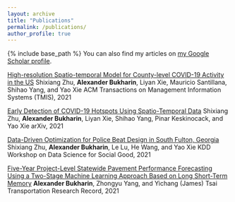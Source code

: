 ```yaml
---
layout: archive
title: "Publications"
permalink: /publications/
author_profile: true
---
```

{% include base_path %}
You can also find my articles on [my Google Scholar profile](https://scholar.google.com/citations?user=PnVYoI4AAAAJ&hl=en).

[High-resolution Spatio-temporal Model for County-level COVID-19 Activity in the US](https://dl.acm.org/doi/abs/10.1145/3468876)
Shixiang Zhu, **Alexander Bukharin**, Liyan Xie, Mauricio Santillana, Shihao Yang, and Yao Xie
ACM Transactions on Management Information Systems (TMIS), 2021

[Early Detection of COVID-19 Hotspots Using Spatio-Temporal Data](https://arxiv.org/abs/2106.00072)
Shixiang Zhu, **Alexander Bukharin**, Liyan Xie, Shihao Yang, Pinar Keskinocack, and Yao Xie
arXiv, 2021

[Data-Driven Optimization for Police Beat Design in South Fulton, Georgia](https://arxiv.org/abs/2004.09660)
Shixiang Zhu, **Alexander Bukharin**, Le Lu, He Wang, and Yao Xie
KDD Workshop on Data Science for Social Good, 2021

[Five-Year Project-Level Statewide Pavement Performance Forecasting Using a Two-Stage Machine Learning Approach Based on Long Short-Term Memory](https://journals.sagepub.com/doi/abs/10.1177/03611981211017132)
**Alexander Bukharin**, Zhongyu Yang, and Yichang (James) Tsai
Transportation Research Record, 2021
